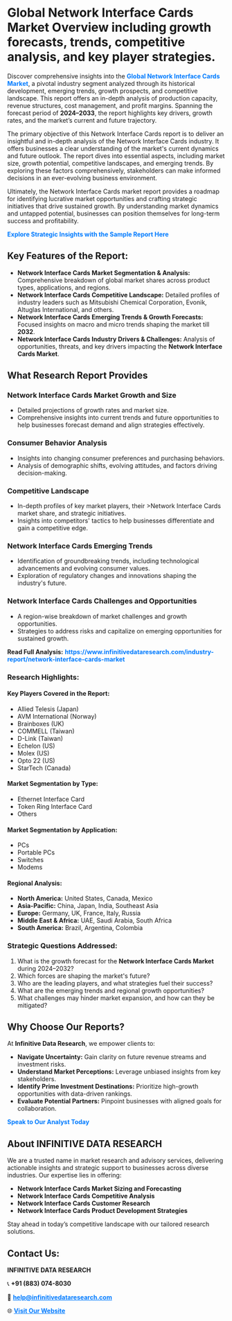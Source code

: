 <h1>Global Network Interface Cards Market Overview including growth forecasts, trends, competitive analysis, and key player strategies.</h1>
<p>
Discover comprehensive insights into the 
<a href="https://www.infinitivedataresearch.com/industry-report/network-interface-cards-market" rel="dofollow" style="color: #007BFF; text-decoration: none;"><strong>Global Network Interface Cards Market</strong></a>, a pivotal industry segment analyzed through its historical development, emerging trends, growth prospects, and competitive landscape. This report offers an in-depth analysis of production capacity, revenue structures, cost management, and profit margins. Spanning the forecast period of <strong>2024–2033</strong>, the report highlights key drivers, growth rates, and the market’s current and future trajectory.
</p>
<p>
The primary objective of this Network Interface Cards report is to deliver an insightful and in-depth analysis of the Network Interface Cards industry. It offers businesses a clear understanding of the market's current dynamics and future outlook. The report dives into essential aspects, including market size, growth potential, competitive landscapes, and emerging trends. By exploring these factors comprehensively, stakeholders can make informed decisions in an ever-evolving business environment.
</p>
<p>
Ultimately, the Network Interface Cards market report provides a roadmap for identifying lucrative market opportunities and crafting strategic initiatives that drive sustained growth. By understanding market dynamics and untapped potential, businesses can position themselves for long-term success and profitability.
</p>
<p>
<a href="https://www.infinitivedataresearch.com/request-sample/reportId=106187" style="color: #007BFF; text-decoration: none;"><strong>Explore Strategic Insights with the Sample Report Here</strong></a>
</p>

<h2>Key Features of the Report:</h2>
<ul>
<li><strong>Network Interface Cards Market Segmentation & Analysis:</strong> Comprehensive breakdown of global market shares across product types, applications, and regions.</li>
<li><strong>Network Interface Cards Competitive Landscape:</strong> Detailed profiles of industry leaders such as Mitsubishi Chemical Corporation, Evonik, Altuglas International, and others.</li>
<li><strong>Network Interface Cards Emerging Trends & Growth Forecasts:</strong> Focused insights on macro and micro trends shaping the market till <strong>2032</strong>.</li>
<li><strong>Network Interface Cards Industry Drivers & Challenges:</strong> Analysis of opportunities, threats, and key drivers impacting the <strong>Network Interface Cards Market</strong>.</li>
</ul>

<h2>What Research Report Provides</h2>
<h3>Network Interface Cards Market Growth and Size</h3>
<ul>
<li>Detailed projections of growth rates and market size.</li>
<li>Comprehensive insights into current trends and future opportunities to help businesses forecast demand and align strategies effectively.</li>
</ul>

<h3>Consumer Behavior Analysis</h3>
<ul>
<li>Insights into changing consumer preferences and purchasing behaviors.</li>
<li>Analysis of demographic shifts, evolving attitudes, and factors driving decision-making.</li>
</ul>

<h3>Competitive Landscape</h3>
<ul>
<li>In-depth profiles of key market players, their >Network Interface Cards market share, and strategic initiatives.</li>
<li>Insights into competitors' tactics to help businesses differentiate and gain a competitive edge.</li>
</ul>

<h3>Network Interface Cards Emerging Trends</h3>
<ul>
<li>Identification of groundbreaking trends, including technological advancements and evolving consumer values.</li>
<li>Exploration of regulatory changes and innovations shaping the industry's future.</li>
</ul>

<h3>Network Interface Cards Challenges and Opportunities</h3>
<ul>
<li>A region-wise breakdown of market challenges and growth opportunities.</li>
<li>Strategies to address risks and capitalize on emerging opportunities for sustained growth.</li>
</ul>
<p><strong>Read Full Analysis:</strong> <a href="https://www.infinitivedataresearch.com/industry-report/network-interface-cards-market" rel="dofollow" style="color: #007BFF; text-decoration: none;"><strong>https://www.infinitivedataresearch.com/industry-report/network-interface-cards-market</strong></a></p>
<h3>Research Highlights:</h3>
<h4>Key Players Covered in the Report:</h4>
<ul><li>Allied Telesis (Japan)</li><li>AVM International (Norway)</li><li>Brainboxes (UK)</li><li>COMMELL (Taiwan)</li><li>D-Link (Taiwan)</li><li>Echelon (US)</li><li>Molex (US)</li><li>Opto 22 (US)</li><li>StarTech (Canada)</li></ul>
<h4>Market Segmentation by Type:</h4>
<ul><li>Ethernet Interface Card</li><li>Token Ring Interface Card</li><li>Others</li></ul>
<h4>Market Segmentation by Application:</h4>
<ul><li>PCs</li><li>Portable PCs</li><li>Switches</li><li>Modems</li></ul>

<h4>Regional Analysis:</h4>
<ul>
<li><strong>North America:</strong> United States, Canada, Mexico</li>
<li><strong>Asia-Pacific:</strong> China, Japan, India, Southeast Asia</li>
<li><strong>Europe:</strong> Germany, UK, France, Italy, Russia</li>
<li><strong>Middle East & Africa:</strong> UAE, Saudi Arabia, South Africa</li>
<li><strong>South America:</strong> Brazil, Argentina, Colombia</li>
</ul>

<h3>Strategic Questions Addressed:</h3>
<ol>
<li>What is the growth forecast for the <strong>Network Interface Cards Market</strong> during 2024–2032?</li>
<li>Which forces are shaping the market's future?</li>
<li>Who are the leading players, and what strategies fuel their success?</li>
<li>What are the emerging trends and regional growth opportunities?</li>
<li>What challenges may hinder market expansion, and how can they be mitigated?</li>
</ol>

<h2>Why Choose Our Reports?</h2>
<p>At <strong>Infinitive Data Research</strong>, we empower clients to:</p>
<ul>
<li><strong>Navigate Uncertainty:</strong> Gain clarity on future revenue streams and investment risks.</li>
<li><strong>Understand Market Perceptions:</strong> Leverage unbiased insights from key stakeholders.</li>
<li><strong>Identify Prime Investment Destinations:</strong> Prioritize high-growth opportunities with data-driven rankings.</li>
<li><strong>Evaluate Potential Partners:</strong> Pinpoint businesses with aligned goals for collaboration.</li>
</ul>
<p><a href="https://www.infinitivedataresearch.com/industry-report/network-interface-cards-market" rel="dofollow" style="color: #007BFF; text-decoration: none;"><strong>Speak to Our Analyst Today</strong></a></p>

<h2>About INFINITIVE DATA RESEARCH</h2>
<p>We are a trusted name in market research and advisory services, delivering actionable insights and strategic support to businesses across diverse industries. Our expertise lies in offering:</p>
<ul>
<li><strong>Network Interface Cards Market Sizing and Forecasting</strong></li>
<li><strong>Network Interface Cards Competitive Analysis</strong></li>
<li><strong>Network Interface Cards Customer Research</strong></li>
<li><strong>Network Interface Cards Product Development Strategies</strong></li>
</ul>
<p>Stay ahead in today’s competitive landscape with our tailored research solutions.</p>

<h2>Contact Us:</h2>
<p><strong>INFINITIVE DATA RESEARCH</strong></p>
<p>📞 <strong>+91 (883) 074-8030</strong></p>
<p>📧 <strong><a href="mailto:help@infinitivedataresearch.com" style="color: #007BFF;">help@infinitivedataresearch.com</a></strong></p>
<p>🌐 <strong><a href="https://www.infinitivedataresearch.com" rel="dofollow" style="color: #007BFF;">Visit Our Website</a></strong></p>